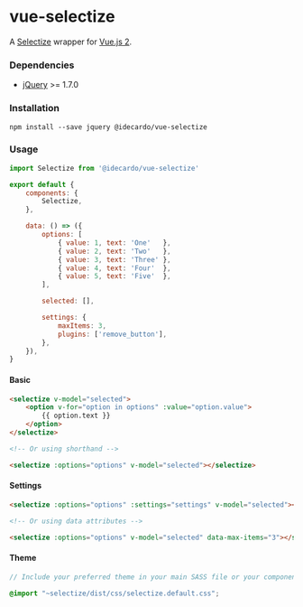# vue-selectize

A [Selectize](https://selectize.github.io/selectize.js/) wrapper for [Vue.js 2](https://vuejs.org/).

### Dependencies

- [jQuery](https://github.com/jquery/jquery/) >= 1.7.0

### Installation

```
npm install --save jquery @idecardo/vue-selectize
```

### Usage

```javascript
import Selectize from '@idecardo/vue-selectize'

export default {
    components: {
        Selectize,
    },

    data: () => ({
        options: [
            { value: 1, text: 'One'   },
            { value: 2, text: 'Two'   },
            { value: 3, text: 'Three' },
            { value: 4, text: 'Four'  },
            { value: 5, text: 'Five'  },
        ],

        selected: [],

        settings: {
            maxItems: 3,
            plugins: ['remove_button'],
        },
    }),
}
```

#### Basic

```html
<selectize v-model="selected">
    <option v-for="option in options" :value="option.value">
        {{ option.text }}
    </option>
</selectize>

<!-- Or using shorthand -->

<selectize :options="options" v-model="selected"></selectize>
```

#### Settings

```html
<selectize :options="options" :settings="settings" v-model="selected"></selectize>

<!-- Or using data attributes -->

<selectize :options="options" v-model="selected" data-max-items="3"></selectize>
```

#### Theme

```scss
// Include your preferred theme in your main SASS file or your component's <style lang="scss"/> section.

@import "~selectize/dist/css/selectize.default.css";
```

